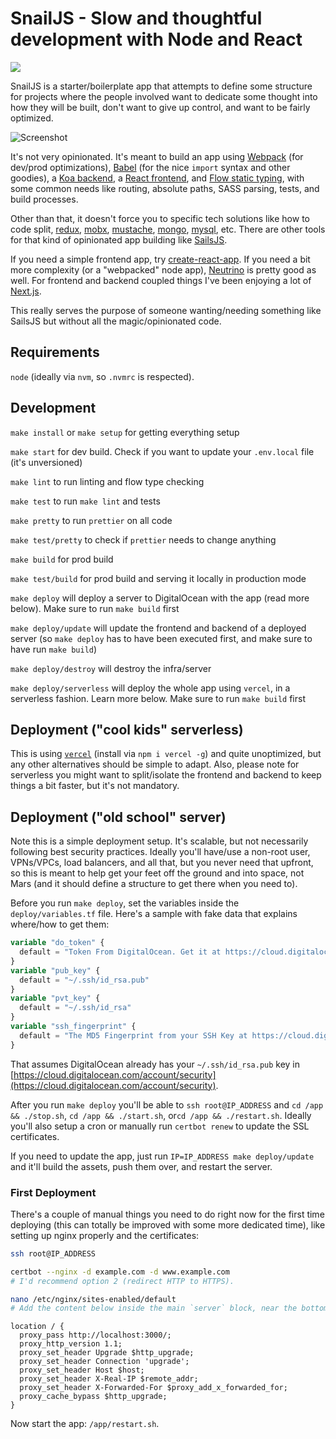 # SnailJS - Slow and thoughtful development with Node and React

[![](https://github.com/BrunoBernardino/snailjs/workflows/Run%20Tests/badge.svg)](https://github.com/BrunoBernardino/snailjs/actions?workflow=Run+Tests)

SnailJS is a starter/boilerplate app that attempts to define some structure for projects where the people involved want to dedicate some thought into how they will be built, don't want to give up control, and want to be fairly optimized.

![Screenshot](https://user-images.githubusercontent.com/1239616/52240145-13119380-28c8-11e9-9ebb-c10286368153.png)

It's not very opinionated. It's meant to build an app using [Webpack](https://webpack.js.org) (for dev/prod optimizations), [Babel](https://babeljs.io) (for the nice `import` syntax and other goodies), a [Koa backend](https://koajs.com), a [React frontend](https://reactjs.org), and [Flow static typing](https://flow.org), with some common needs like routing, absolute paths, SASS parsing, tests, and build processes.

Other than that, it doesn't force you to specific tech solutions like how to code split, [redux](https://redux.js.org), [mobx](https://mobx.js.org), [mustache](https://mustache.github.io), [mongo](https://www.mongodb.com), [mysql](mysql), etc. There are other tools for that kind of opinionated app building like [SailsJS](https://sailsjs.com).

If you need a simple frontend app, try [create-react-app](https://facebook.github.io/create-react-app/). If you need a bit more complexity (or a "webpacked" node app), [Neutrino](https://neutrinojs.org) is pretty good as well. For frontend and backend coupled things I've been enjoying a lot of [Next.js](https://nextjs.org).

This really serves the purpose of someone wanting/needing something like SailsJS but without all the magic/opinionated code.

## Requirements

`node` (ideally via `nvm`, so `.nvmrc` is respected).

## Development

`make install` or `make setup` for getting everything setup

`make start` for dev build. Check if you want to update your `.env.local` file (it's unversioned)

`make lint` to run linting and flow type checking

`make test` to run `make lint` and tests

`make pretty` to run `prettier` on all code

`make test/pretty` to check if `prettier` needs to change anything

`make build` for prod build

`make test/build` for prod build and serving it locally in production mode

`make deploy` will deploy a server to DigitalOcean with the app (read more below). Make sure to run `make build` first

`make deploy/update` will update the frontend and backend of a deployed server (so `make deploy` has to have been executed first, and make sure to have run `make build`)

`make deploy/destroy` will destroy the infra/server

`make deploy/serverless` will deploy the whole app using `vercel`, in a serverless fashion. Learn more below. Make sure to run `make build` first

## Deployment ("cool kids" serverless)

This is using [`vercel`](https://vercel.com/) (install via `npm i vercel -g`) and quite unoptimized, but any other alternatives should be simple to adapt. Also, please note for serverless you might want to split/isolate the frontend and backend to keep things a bit faster, but it's not mandatory.

## Deployment ("old school" server)

Note this is a simple deployment setup. It's scalable, but not necessarily following best security practices. Ideally you'll have/use a non-root user, VPNs/VPCs, load balancers, and all that, but you never need that upfront, so this is meant to help get your feet off the ground and into space, not Mars (and it should define a structure to get there when you need to).

Before you run `make deploy`, set the variables inside the `deploy/variables.tf` file. Here's a sample with fake data that explains where/how to get them:

```terraform
variable "do_token" {
  default = "Token From DigitalOcean. Get it at https://cloud.digitalocean.com/account/api/tokens"
}
variable "pub_key" {
  default = "~/.ssh/id_rsa.pub"
}
variable "pvt_key" {
  default = "~/.ssh/id_rsa"
}
variable "ssh_fingerprint" {
  default = "The MD5 Fingerprint from your SSH Key at https://cloud.digitalocean.com/account/security"
}
```

That assumes DigitalOcean already has your `~/.ssh/id_rsa.pub` key in [https://cloud.digitalocean.com/account/security](https://cloud.digitalocean.com/account/security).

After you run `make deploy` you'll be able to `ssh root@IP_ADDRESS` and `cd /app && ./stop.sh`, `cd /app && ./start.sh`, or`cd /app && ./restart.sh`. Ideally you'll also setup a cron or manually run `certbot renew` to update the SSL certificates.

If you need to update the app, just run `IP=IP_ADDRESS make deploy/update` and it'll build the assets, push them over, and restart the server.

### First Deployment

There's a couple of manual things you need to do right now for the first time deploying (this can totally be improved with some more dedicated time), like setting up nginx properly and the certificates:

```bash
ssh root@IP_ADDRESS

certbot --nginx -d example.com -d www.example.com
# I'd recommend option 2 (redirect HTTP to HTTPS).

nano /etc/nginx/sites-enabled/default
# Add the content below inside the main `server` block, near the bottom, for the `listen 443` piece:
```

```nginx
location / {
  proxy_pass http://localhost:3000/;
  proxy_http_version 1.1;
  proxy_set_header Upgrade $http_upgrade;
  proxy_set_header Connection 'upgrade';
  proxy_set_header Host $host;
  proxy_set_header X-Real-IP $remote_addr;
  proxy_set_header X-Forwarded-For $proxy_add_x_forwarded_for;
  proxy_cache_bypass $http_upgrade;
}
```

Now start the app: `/app/restart.sh`.
